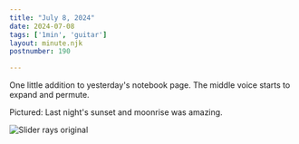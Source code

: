 ```yaml
---
title: "July 8, 2024"
date: 2024-07-08
tags: ['1min', 'guitar']
layout: minute.njk
postnumber: 190

---	
```


One little addition to yesterday's notebook page. The middle voice starts to expand and permute.

Pictured: Last night's sunset and moonrise was amazing.

![Slider rays original](/main/img/1min/190-2.png)